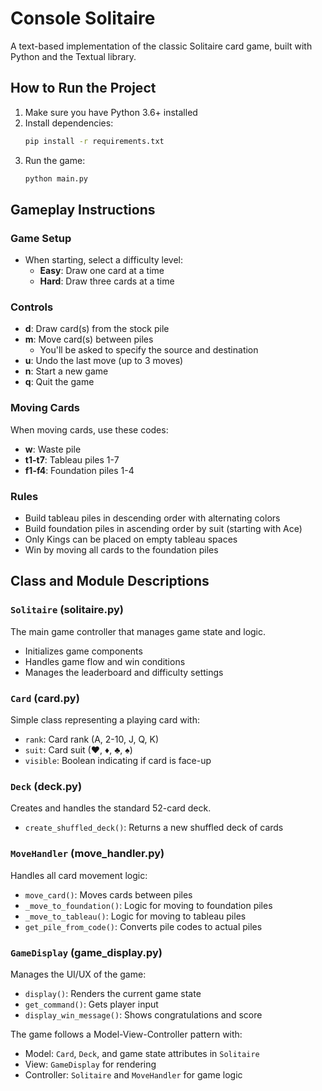 # Console Solitaire

A text-based implementation of the classic Solitaire card game, built with Python and the Textual library.

## How to Run the Project

1. Make sure you have Python 3.6+ installed
2. Install dependencies:
   ```bash
   pip install -r requirements.txt
   ```
3. Run the game:
   ```bash
   python main.py
   ```

## Gameplay Instructions

### Game Setup
- When starting, select a difficulty level:
  - **Easy**: Draw one card at a time
  - **Hard**: Draw three cards at a time

### Controls
- **d**: Draw card(s) from the stock pile
- **m**: Move card(s) between piles
  - You'll be asked to specify the source and destination
- **u**: Undo the last move (up to 3 moves)
- **n**: Start a new game
- **q**: Quit the game

### Moving Cards
When moving cards, use these codes:
- **w**: Waste pile
- **t1-t7**: Tableau piles 1-7
- **f1-f4**: Foundation piles 1-4

### Rules
- Build tableau piles in descending order with alternating colors
- Build foundation piles in ascending order by suit (starting with Ace)
- Only Kings can be placed on empty tableau spaces
- Win by moving all cards to the foundation piles

## Class and Module Descriptions

### `Solitaire` (solitaire.py)
The main game controller that manages game state and logic.
- Initializes game components
- Handles game flow and win conditions
- Manages the leaderboard and difficulty settings

### `Card` (card.py)
Simple class representing a playing card with:
- `rank`: Card rank (A, 2-10, J, Q, K)
- `suit`: Card suit (♥, ♦, ♣, ♠)
- `visible`: Boolean indicating if card is face-up

### `Deck` (deck.py)
Creates and handles the standard 52-card deck.
- `create_shuffled_deck()`: Returns a new shuffled deck of cards

### `MoveHandler` (move_handler.py)
Handles all card movement logic:
- `move_card()`: Moves cards between piles
- `_move_to_foundation()`: Logic for moving to foundation piles
- `_move_to_tableau()`: Logic for moving to tableau piles
- `get_pile_from_code()`: Converts pile codes to actual piles

### `GameDisplay` (game_display.py)
Manages the UI/UX of the game:
- `display()`: Renders the current game state
- `get_command()`: Gets player input
- `display_win_message()`: Shows congratulations and score

The game follows a Model-View-Controller pattern with:
- Model: `Card`, `Deck`, and game state attributes in `Solitaire`
- View: `GameDisplay` for rendering
- Controller: `Solitaire` and `MoveHandler` for game logic
